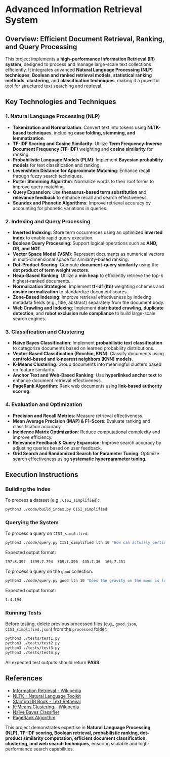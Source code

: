 # Advanced Information Retrieval System

## Overview: Efficient Document Retrieval, Ranking, and Query Processing

This project implements a **high-performance Information Retrieval (IR) system**, designed to process and manage large-scale text collections efficiently. It integrates advanced **Natural Language Processing (NLP) techniques**, **Boolean and ranked retrieval models**, **statistical ranking methods**, **clustering**, and **classification techniques**, making it a powerful tool for structured text searching and retrieval.

## Key Technologies and Techniques

### 1. Natural Language Processing (NLP)
- **Tokenization and Normalization**: Convert text into tokens using **NLTK-based techniques**, including **case folding, stemming, and lemmatization**.
- **TF-IDF Scoring and Cosine Similarity**: Utilize **Term Frequency-Inverse Document Frequency (TF-IDF)** weighting and **cosine similarity** for ranking.
- **Probabilistic Language Models (PLM)**: Implement **Bayesian probability models** for text classification and ranking.
- **Levenshtein Distance for Approximate Matching**: Enhance recall through fuzzy search techniques.
- **Porter Stemming Algorithm**: Normalize words to their root forms to improve query matching.
- **Query Expansion**: Use **thesaurus-based term substitution** and **relevance feedback** to enhance recall and search effectiveness.
- **Soundex and Phonetic Algorithms**: Improve retrieval accuracy by accounting for phonetic variations in queries.

### 2. Indexing and Query Processing
- **Inverted Indexing**: Store term occurrences using an optimized **inverted index** to enable rapid query execution.
- **Boolean Query Processing**: Support logical operations such as **AND, OR, and NOT**.
- **Vector Space Model (VSM)**: Represent documents as numerical vectors in multi-dimensional space for similarity-based ranking.
- **Dot-Product Scoring**: Compute **document-query similarity** using the **dot product of term weight vectors**.
- **Heap-Based Ranking**: Utilize a **min heap** to efficiently retrieve the top-k highest-ranked documents.
- **Normalization Strategies**: Implement **tf-idf (ltn)** weighting schemes and **cosine normalization** to standardize document scores.
- **Zone-Based Indexing**: Improve retrieval effectiveness by indexing metadata fields (e.g., title, abstract) separately from the document body.
- **Web Crawling and Indexing**: Implement **distributed crawling**, **duplicate detection**, and **robot exclusion rule compliance** to build large-scale search engines.

### 3. Classification and Clustering
- **Naïve Bayes Classification**: Implement **probabilistic text classification** to categorize documents based on learned probability distributions.
- **Vector-Based Classification (Rocchio, KNN)**: Classify documents using **centroid-based and k-nearest neighbors (KNN) models**.
- **K-Means Clustering**: Group documents into meaningful clusters based on feature similarity.
- **Anchor Text and Web-Based Ranking**: Use **hyperlinked anchor text** to enhance document retrieval effectiveness.
- **PageRank Algorithm**: Rank web documents using **link-based authority scoring**.

### 4. Evaluation and Optimization
- **Precision and Recall Metrics**: Measure retrieval effectiveness.
- **Mean Average Precision (MAP) & F1-Score**: Evaluate ranking and classification accuracy.
- **Incidence Matrix Optimization**: Reduce computational complexity and improve efficiency.
- **Relevance Feedback & Query Expansion**: Improve search accuracy by adjusting queries based on user feedback.
- **Grid Search and Randomized Search for Parameter Tuning**: Optimize search effectiveness using **systematic hyperparameter tuning**.

## Execution Instructions

### Building the Index
To process a dataset (e.g., `CISI_simplified`):
```bash
python3 ./code/build_index.py CISI_simplified
```

### Querying the System
To process a query on `CISI_simplified`:
```bash
python3 ./code/query.py CISI_simplified ltn 10 "How can actually pertinent data, as opposed to references or entire articles themselves, be retrieved automatically in response to information requests?"
```
Expected output format:
```bash
797:8.397  1399:7.794  309:7.396  445:7.36  166:7.251
```

To process a query on the `good` collection:
```bash
python3 ./code/query.py good ltn 10 "Does the gravity on the moon is lower than on the Earth?"
```
Expected output format:
```bash
1:4.194
```

### Running Tests
Before testing, delete previous processed files (e.g., `good.json`, `CISI_simplified.json`) from the `processed` folder:
```bash
python3 ./tests/test1.py
python3 ./tests/test2.py
python3 ./tests/test3.py
python3 ./tests/test4.py
```
All expected test outputs should return **PASS**.

## References
- [Information Retrieval - Wikipedia](https://en.wikipedia.org/wiki/Information_retrieval)
- [NLTK - Natural Language Toolkit](https://www.nltk.org/)
- [Stanford IR Book - Text Retrieval](https://nlp.stanford.edu/IR-book/information-retrieval.html)
- [K-Means Clustering - Wikipedia](https://en.wikipedia.org/wiki/K-means_clustering)
- [Naïve Bayes Classifier](https://en.wikipedia.org/wiki/Naive_Bayes_classifier)
- [PageRank Algorithm](https://en.wikipedia.org/wiki/PageRank)

This project demonstrates expertise in **Natural Language Processing (NLP), TF-IDF scoring, Boolean retrieval, probabilistic ranking, dot-product similarity computation, efficient document classification, clustering, and web search techniques**, ensuring scalable and high-performance search capabilities.


